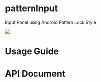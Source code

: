 patternInput
============

Input Panel using Android Pattern Lock Style

<img src="https://dl.dropbox.com/u/9868650/patternInput/screenshot.png">

Usage Guide
===========

API Document
============